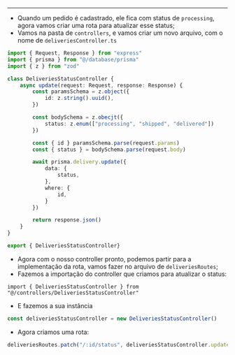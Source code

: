 ___
- Quando um pedido é cadastrado, ele fica com status de `processing`, agora vamos criar uma rota para atualizar esse status;
- Vamos na pasta de `controllers`, e vamos criar um novo arquivo, com o nome de `deliveriesController.ts`
```ts
import { Request, Response } from "express"
import { prisma } from "@/database/prisma"
import { z } from "zod"

class DeliveriesStatusController {
	async update(request: Request, response: Response) {
		const paramsSchema = z.object({
			id: z.string().uuid(),
		})

		const bodySchema = z.obecjt({
			status: z.enum(["processing", "shipped", "delivered"])
		})

		const { id } paramsSchema.parse(request.params)
		const { status } = bodySchema.parse(request.body)

		await prisma.delivery.update({
			data: {
				status,
			},
			where: {
				id,
			}
		})

		return response.json()
	}
}

export { DeliveriesStatusController}
```
- Agora com o nosso controller pronto, podemos partir para a implementação da rota, vamos fazer no arquivo de `deliveriesRoutes`;
- Fazemos a importação do controller que criamos para atualizar o status:
```Ts
import { DeliveriesStatusController } from "@/controllers/DeliveriesStatusController"
```
- E fazemos a sua instância
```ts
const deliveriesStatusController = new DeliveriesStatusController()
```
- Agora criamos uma rota:
```ts
deliveriesRoutes.patch("/:id/status", deliveriesStatusController.update)
```